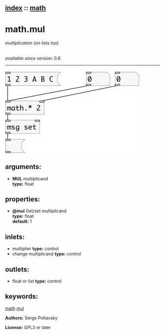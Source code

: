 [index](index.html) :: [math](category_math.html)
---

# math.mul

###### multiplication (on lists too)

*available since version:* 0.6

---




[![example](../examples/img/math.mul.jpg)](../examples/pd/math.mul.pd)



## arguments:

* **MUL**
multiplicand<br>
__type:__ float<br>





## properties:

* **@mul** 
Get/set multiplicand<br>
__type:__ float<br>
__default:__ 1<br>



## inlets:

* multiplier 
__type:__ control<br>
* change multiplicand 
__type:__ control<br>



## outlets:

* float or list
__type:__ control<br>



## keywords:

[math](keywords/math.html)
[mul](keywords/mul.html)






**Authors:** Serge Poltavsky




**License:** GPL3 or later





